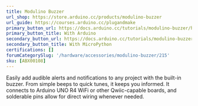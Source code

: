 ```yaml
---
title: Modulino Buzzer
url_shop: https://store.arduino.cc/products/modulino-buzzer
url_guide: https://courses.arduino.cc/plugandmake
primary_button_url: https://docs.arduino.cc/tutorials/modulino-buzzer/how-buzzer-ardu/
primary_button_title: With Arduino
secondary_button_url: https://docs.arduino.cc/tutorials/modulino-buzzer/how-buzzer-mp/
secondary_button_title: With MicroPython
certifications: []
forumCategorySlug: '/hardware/accessories/modulino-buzzer/215'
sku: [ABX00108]
---
```


Easily add audible alerts and notifications to any project with the built-in buzzer. From simple beeps to quick tunes, it keeps you informed. It connects to Arduino UNO R4 WiFi or other Qwiic-capable boards, and solderable pins allow for direct wiring whenever needed.
